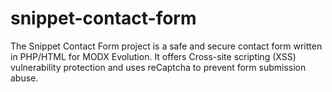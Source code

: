 # snippet-contact-form
The Snippet Contact Form project is a safe and secure contact form written in PHP/HTML for MODX Evolution. It offers Cross-site scripting (XSS) vulnerability protection and uses reCaptcha to prevent form submission abuse.
